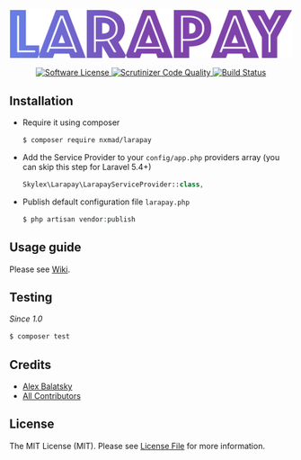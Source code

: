 <p align="center"><img src="./Larapay.png"></p>

<p align="center">
    <a href="./LICENSE.md">
        <img src="https://img.shields.io/badge/license-MIT-brightgreen.svg?style=flat-square" alt="Software License">
    </a>
    <a href="https://scrutinizer-ci.com/g/nxmad/Larapay/?branch=master">
        <img src="https://scrutinizer-ci.com/g/nxmad/Larapay/badges/quality-score.png?b=master" alt="Scrutinizer Code Quality">
    </a>
    <a href="https://scrutinizer-ci.com/g/nxmad/Larapay/build-status/master">
        <img src="https://scrutinizer-ci.com/g/nxmad/Larapay/badges/build.png?b=master" alt="Build Status">
    </a>
</p>

Installation
-------
- Require it using composer
    ``` bash
    $ composer require nxmad/larapay
    ```

- Add the Service Provider to your `config/app.php` providers array (you can skip this step for Laravel 5.4+)
   ``` php
   Skylex\Larapay\LarapayServiceProvider::class,
   ```

- Publish default configuration file `larapay.php`
   ``` php
   $ php artisan vendor:publish
   ```

Usage guide
-----------
Please see [Wiki](/wiki).

Testing
-------
*Since 1.0*
``` bash
$ composer test
```

Credits
-------
- [Alex Balatsky](https://github.com/nxmad)
- [All Contributors](../../contributors)

License
-------
The MIT License (MIT). Please see [License File](LICENSE.md) for more information.

